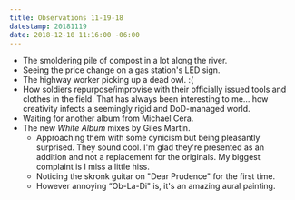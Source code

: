 ```yaml
---
title: Observations 11-19-18
datestamp: 20181119
date: 2018-12-10 11:16:00 -06:00
---
```


- The smoldering pile of compost in a lot along the river.
- Seeing the price change on a gas station's LED sign.
- The highway worker picking up a dead owl. :(
- How soldiers repurpose/improvise with their officially issued tools and clothes in the field. That has always been interesting to me… how creativity infects a seemingly rigid and DoD-managed world.
- Waiting for another album from Michael Cera.
- The new *White Album* mixes by Giles Martin.
	- Approaching them with some cynicism but being pleasantly surprised. They sound cool. I'm glad they're presented as an addition and not a replacement for the originals. My biggest complaint is I miss a little hiss.
	- Noticing the skronk guitar on "Dear Prudence" for the first time.
	- However annoying “Ob-La-Di" is, it's an amazing aural painting.
